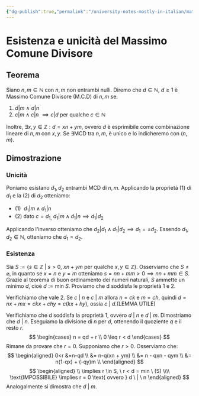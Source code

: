 ```yaml
---
{"dg-publish":true,"permalink":"/university-notes-mostly-in-italian/matematica-discreta/alcuni-teoremi-da-sapere/4-1-esistenza-e-unicita-del-massimo-comune-divisore/","created":"2023-01-23T16:23:05.753+01:00","updated":"2023-01-23T16:23:05.753+01:00"}
---
```


# Esistenza e unicità del Massimo Comune Divisore
## Teorema
Siano $n,m \in \mathbb N$ con $n,m$ non entrambi nulli. Diremo che $d \in \mathbb N, \ d \geq 1$ è $\text{Massimo Comune Divisore (M.C.D) di }n,m$ se:
1. $d|m \ \wedge \ d|n$
2. $c|m \ \wedge \ c|n \ \implies c|d$ per qualche $c \in \mathbb N$

Inoltre, $\exists x,y \in \mathbb Z : d = xn + ym$, ovvero $d$ è esprimibile come combinazione lineare di $n,m$ con $x,y$. 
Se $\exists \text{MCD}$ tra $n,m$, è unico e lo indicheremo con $(n,m).$

## Dimostrazione
### Unicità
Poniamo esistano $d_1,d_2$ entrambi MCD di $n,m$. Applicando la proprietà (1) di $d_1$ e la (2) di $d_2$ otteniamo:
- $\text{(1)}\ \ d_{1}|m \wedge d_{1}|n$
- $\text{(2)    dato }c=d_{1,} \ d_{1}|m \wedge d_{1}|n \implies d_{1}|d_{2}$

Applicando l'inverso otteniamo che $d_{2}|d_{1} \wedge d_{1}|d_{2} \implies d_{1} = \pm d_{2}$.
Essendo $d_{1},d_{2} \in \mathbb N$, otteniamo che $d_{1} = d_{2}$.

### Esistenza
Sia $S := \{s \in \mathbb Z \ | \ s > 0, \ xn + ym \text{ per qualche } x,y \in \mathbb Z\}$.
Osserviamo che $S \neq \varnothing$, in quanto se   $x = n$ e $y = m$ otteniamo $s = nn+mm > 0 \implies nn+mm \in S$.
Grazie al teorema di buon ordinamento dei numeri naturali, $S$ ammette un minimo $d$, cioè $d := \text{min }S$. Proviamo che d soddisfa le proprietà 1 e 2.

Verifichiamo che vale 2.
Se $c \ | \ n$ e $c \ | \ m$ allora $n = ck$ e $m = ch$, quindi $d = nx+mx = ckx + chy = c(kx + hy)$, ossia $c \ | \ d. (\text{LEMMA UTILE})$

Verifichiamo che d soddisfa la proprietà 1, ovvero $d \ | \ n$ e $d \ | \ m$. Dimostriamo che $d \ | \ n.$
Eseguiamo la divisione di $n$ per $d$, ottenendo il quoziente $q$ e il resto $r$.
$$
\begin{cases}
n = qd + r \\
0 \leq r < d
\end{cases}
$$
Rimane da provare che $r = 0$. Supponiamo che $r > 0$. Osserviamo che:
$$
\begin{aligned}
0<r &=n-qd \\
&= n-q(xn + ym) \\
&= n - qxn - qym \\
&= n(1-qx) + (-qy)m \\
\end{aligned}
$$
$$
\begin{aligned} \\
\implies r \in S, \ r < d = min \ (S) \\\\
\text{IMPOSSIBILE} \implies r = 0 \text{ ovvero } d \ | \ n
\end{aligned}
$$
Analogalmente si dimostra che $d \ | \ m$.
